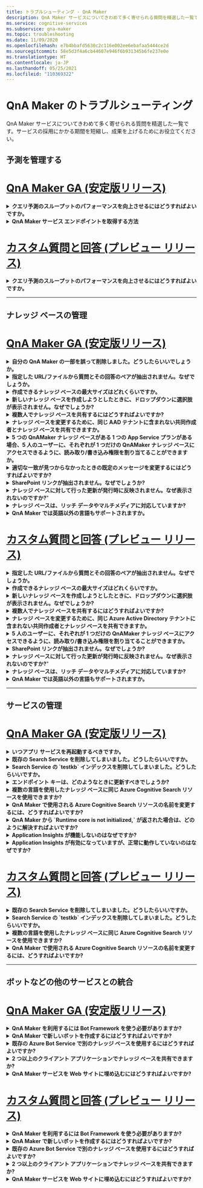 ```yaml
---
title: トラブルシューティング - QnA Maker
description: QnA Maker サービスについてきわめて多く寄せられる質問を精選した一覧です。サービスの採用にかかる期間を短縮し、成果を上げるためにお役立てください。
ms.service: cognitive-services
ms.subservice: qna-maker
ms.topic: troubleshooting
ms.date: 11/09/2020
ms.openlocfilehash: e7b4bbafd5630c2c116e002ee6ebafaa5444ce2d
ms.sourcegitcommit: 58e5d3f4a6cb44607e946f6b931345b6fe237e0e
ms.translationtype: HT
ms.contentlocale: ja-JP
ms.lasthandoff: 05/25/2021
ms.locfileid: "110369322"
---
```

# <a name="troubleshooting-for-qna-maker"></a>QnA Maker のトラブルシューティング

QnA Maker サービスについてきわめて多く寄せられる質問を精選した一覧です。サービスの採用にかかる期間を短縮し、成果を上げるためにお役立てください。

<a name="how-to-get-the-qnamaker-service-hostname"></a>

## <a name="manage-predictions"></a>予測を管理する

# <a name="qna-maker-ga-stable-release"></a>[QnA Maker GA (安定版リリース)](#tab/v1)

<details>
<summary><b>クエリ予測のスループットのパフォーマンスを向上させるにはどうすればよいですか。</b></summary>

**回答**: スループットのパフォーマンスの問題は、App Service と Cognitive Search の両方をスケールアップする必要があることを示しています。 パフォーマンスを向上させるには、Cognitive Search にレプリカを追加することを検討してください。

価格レベルの詳細については[こちら](Concepts/azure-resources.md)をご覧ください。
</details>

<details>
<summary><b>QnA Maker サービス エンドポイントを取得する方法</b></summary>

**回答**: QnA Maker サービス エンドポイントは、デバッグ目的で QnA Maker サポートや UserVoice に問い合わせる場合に役立ちます。 エンドポイントは、次の形式の URL です: `https://your-resource-name.azurewebsites.net`。

1. [Azure portal](https://portal.azure.com) で QnA Maker サービス (リソース グループ) に移動します。

    ![QnAMaker の Azure リソース グループ (Azure portal)](./media/qnamaker-how-to-troubleshoot/qnamaker-azure-resourcegroup.png)

1. QnA Maker リソースに関連付けられている App Service を選択します。 通常、名前は同じです。

     ![QnAMaker の App Service を選択する](./media/qnamaker-how-to-troubleshoot/qnamaker-azure-appservice.png)

1. エンドポイントの URL は [概要] セクションで確認できます。

    ![QnA Maker のエンドポイント](./media/qnamaker-how-to-troubleshoot/qnamaker-azure-gethostname.png)

</details>

# <a name="custom-question-answering-preview-release"></a>[カスタム質問と回答 (プレビュー リリース)](#tab/v2)

<details>
<summary><b>クエリ予測のスループットのパフォーマンスを向上させるにはどうすればよいですか。</b></summary>

**回答**: スループットのパフォーマンスの問題は、Cognitive Search をスケールアップする必要があることを示しています。 パフォーマンスを向上させるには、Cognitive Search にレプリカを追加することを検討してください。

価格レベルの詳細については[こちら](Concepts/azure-resources.md)をご覧ください。
</details>

---

## <a name="manage-the-knowledge-base"></a>ナレッジ ベースの管理

# <a name="qna-maker-ga-stable-release"></a>[QnA Maker GA (安定版リリース)](#tab/v1)

<details>
<summary><b>自分の QnA Maker の一部を誤って削除しました。どうしたらいいでしょうか。</b></summary>

**回答**: Search や Web App など、QnA Maker リソースと一緒に作成される Azure サービスは削除しないでください。 QnA Maker が正常に機能するために必要であり、削除すると QnA Maker が正しく動作しなくなります。

質問と回答のペア、ファイル、URL、カスタムの質問と回答、ナレッジ ベース、Azure リソースを含め、削除はすべて永続的です。 ナレッジ ベースの一部を削除する前に、 **[設定]** ページから確実にナレッジ ベースをエクスポートしてください。

</details>

<details>
<summary><b>指定した URL/ファイルから質問とその回答のペアが抽出されません。なぜでしょうか。</b></summary>

**回答**: QnA Maker は、有効な FAQ URL であっても、一部の Q&A (QnA) コンテンツを自動抽出できない場合があります。 そのような場合は、QnA コンテンツを .txt ファイルに貼り付けて、ツールによる取り込みが可能かどうかを確認できます。 または、[QnA Maker ポータル](https://qnamaker.ai)経由でナレッジ ベースに編集という形でコンテンツを追加することもできます。

</details>

<details>
<summary><b>作成できるナレッジ ベースの最大サイズはどれくらいですか。</b></summary>

**回答**: ナレッジ ベースのサイズは、QnA Maker サービスの作成時に選択した Azure Search の SKU により異なります。 詳細については、[こちら](./concepts/azure-resources.md)を参照してください。

</details>

<details>
<summary><b>新しいナレッジ ベースを作成しようとしたときに、ドロップダウンに選択肢が表示されません。なぜでしょうか?</b></summary>

**回答**: まだ Azure に QnA Maker サービスが作成されていません。 その方法については、[こちら](./How-To/set-up-qnamaker-service-azure.md)を参照してください。

</details>

<details>
<summary><b>複数人でナレッジ ベースを共有するにはどうすればよいですか?</b></summary>

**回答**: 共有は、QnA Maker サービス レベルで行われます。つまり、サービス内のすべてのナレッジ ベースが共有されます。 ナレッジ ベースの共同作業の方法については、[こちら](./index.yml)を参照してください。

</details>

<details>
<summary><b>ナレッジ ベースを変更するために、同じ AAD テナントに含まれない共同作成者とナレッジ ベースを共有できますか。</b></summary>

**回答**: 共有は、Azure ロールベースのアクセス制御 (Azure RBAC) に基づきます。 Azure で他のユーザーと _任意の_ リソースを共有できる場合、QnA Maker を共有することもできます。

</details>

<details>
<summary><b>5 つの QnAMaker ナレッジ ベースがある 1 つの App Service プランがある場合、5 人のユーザーに、それぞれが 1 つだけの QnAMaker ナレッジ ベースにアクセスできるように、読み取り/書き込み権限を割り当てることができますか。</b></summary>

**回答**: 個々のナレッジ ベースではなく、QnAMaker サービス全体を共有できます。

</details>

<details>
<summary><b>適切な一致が見つからなかったときの既定のメッセージを変更するにはどうすればよいですか?</b></summary>

**回答**: 既定のメッセージは、App Service の設定に含まれています。
- Azure portal の App Service リソースに移動します

![QnA Maker App Service](./media/qnamaker-faq/qnamaker-resource-list-appservice.png)
- **[設定]** オプションをクリックします。

![QnA Maker App Service の設定](./media/qnamaker-faq/qnamaker-appservice-settings.png)
- **[DefaultAnswer]** という設定の値を変更します。
- App Service を再起動します。

![QnA Maker App Service の再起動](./media/qnamaker-faq/qnamaker-appservice-restart.png)


</details>

<details>
<summary><b>SharePoint リンクが抽出されません。なぜでしょうか?</b></summary>

**回答**: 詳細については、「[Data source locations (データ ソースの場所)](./concepts/data-sources-and-content.md#data-source-locations)」を参照してください。

</details>

<details>
<summary><b>ナレッジ ベースに対して行った更新が発行時に反映されません。なぜ表示されないのですか?</b>"</summary>

**回答**: 編集内容を公開するには、テーブルの更新、テスト、設定のいずれであってもすべて保存する必要があります。 編集操作後は、必ず **[Save and train]\(保存してトレーニング\)** ボタンをクリックしてください。

</details>

<details>
<summary><b>ナレッジ ベースは、リッチ データやマルチメディアに対応していますか?</b></summary>

**回答**:

#### <a name="multimedia-auto-extraction-for-files-and-urls"></a>ファイルと URL のマルチメディア自動抽出

* URL - HTML から Markdown への変換機能は制限されています。
* ファイル - サポートされていません

#### <a name="answer-text-in-markdown"></a>マークダウンの回答テキスト
QnA ペアをナレッジ ベースに追加すると、回答のマークダウン テキストを編集して、パブリック URL から使用できるメディアへのリンクを含めることができます。


</details>

<details>
<summary><b>QnA Maker では英語以外の言語もサポートされますか。</b></summary>

**回答**: 詳細については、[サポートされている言語](./overview/language-support.md)に関するページを参照してください。

多言語コンテンツが含まれる場合は、言語ごとにサービスを作成してください。

</details>

# <a name="custom-question-answering-preview-release"></a>[カスタム質問と回答 (プレビュー リリース)](#tab/v2)

<details>
<summary><b>指定した URL/ファイルから質問とその回答のペアが抽出されません。なぜでしょうか。</b></summary>

**回答**: QnA Maker は、有効な FAQ URL であっても、一部の Q&A (QnA) コンテンツを自動抽出できない場合があります。 そのような場合は、QnA コンテンツを .txt ファイルに貼り付けて、ツールによる取り込みが可能かどうかを確認できます。 または、[QnA Maker ポータル](https://qnamaker.ai)経由でナレッジ ベースに編集という形でコンテンツを追加することもできます。

</details>

<details>
<summary><b>作成できるナレッジ ベースの最大サイズはどれくらいですか。</b></summary>

**回答**: ナレッジ ベースのサイズは、QnA Maker サービスの作成時に選択した Azure Search の SKU により異なります。 詳細については、[こちら](./concepts/azure-resources.md)を参照してください。

</details>

<details>
<summary><b>新しいナレッジ ベースを作成しようとしたときに、ドロップダウンに選択肢が表示されません。なぜでしょうか?</b></summary>

**回答**: まだ Azure に QnA Maker サービスが作成されていません。 その方法については、[こちら](./How-To/set-up-qnamaker-service-azure.md)を参照してください。

</details>

<details>
<summary><b>複数人でナレッジ ベースを共有するにはどうすればよいですか?</b></summary>

**回答**: 共有は、QnA Maker サービス レベルで行われます。つまり、サービス内のすべてのナレッジ ベースが共有されます。 ナレッジ ベースの共同作業の方法については、[こちら](./index.yml)を参照してください。

</details>

<details>
<summary><b>ナレッジ ベースを変更するために、同じ Azure Active Directory テナントに含まれない共同作成者とナレッジ ベースを共有できますか。</b></summary>

**回答**: 共有は、Azure ロールベースのアクセス制御 (Azure RBAC) に基づきます。 Azure で他のユーザーと _任意の_ リソースを共有できる場合、QnA Maker を共有することもできます。

</details>

<details>
<summary><b>5 人のユーザーに、それぞれが 1 つだけの QnAMaker ナレッジ ベースにアクセスできるように、読み取り/書き込み権限を割り当てることができますか。</b></summary>

**回答**: 個々のナレッジ ベースではなく、QnAMaker サービス全体を共有できます。

</details>

<details>
<summary><b>SharePoint リンクが抽出されません。なぜでしょうか?</b></summary>

**回答**: 詳細については、「[Data source locations (データ ソースの場所)](./concepts/data-sources-and-content.md#data-source-locations)」を参照してください。

</details>

<details>
<summary><b>ナレッジ ベースに対して行った更新が発行時に反映されません。なぜ表示されないのですか?</b>"</summary>

**回答**: 編集内容を公開するには、テーブルの更新、テスト、設定のいずれであってもすべて保存する必要があります。 編集操作後は、必ず **[Save and train]\(保存してトレーニング\)** ボタンをクリックしてください。

</details>

<details>
<summary><b>ナレッジ ベースは、リッチ データやマルチメディアに対応していますか?</b></summary>

**回答**:

#### <a name="multimedia-auto-extraction-for-files-and-urls"></a>ファイルと URL のマルチメディア自動抽出

* URL - HTML から Markdown への変換機能は制限されています。
* ファイル - サポートされていません

#### <a name="answer-text-in-markdown"></a>マークダウンの回答テキスト
QnA ペアをナレッジ ベースに追加すると、回答のマークダウン テキストを編集して、パブリック URL から使用できるメディアへのリンクを含めることができます。


</details>

<details>
<summary><b>QnA Maker では英語以外の言語もサポートされますか。</b></summary>

**回答**: 詳細については、[サポートされている言語](./overview/language-support.md)に関するページを参照してください。

多言語コンテンツが含まれる場合は、言語ごとにサービスを作成してください。

</details>

---

## <a name="manage-service"></a>サービスの管理

# <a name="qna-maker-ga-stable-release"></a>[QnA Maker GA (安定版リリース)](#tab/v1)

<details>
<summary><b>いつアプリ サービスを再起動するべきですか。</b></summary>

**回答**: **[ユーザー設定]** [ページ](https://www.qnamaker.ai/UserSettings)の **[エンドポイント キー]** で、ナレッジ ベースのバージョン値の隣に注意のアイコンが表示されているときは、アプリ サービスを更新してください。

</details>

<details>
<summary><b>既存の Search Service を削除してしまいました。どうしたらいいですか。</b></summary>

**回答**: Azure Cognitive Search インデックスを削除した場合、この操作は最終的なものであり、インデックスを復旧することはできません。

</details>

<details>
<summary><b>Search Service の `testkb` インデックスを削除してしまいました。どうしたらいいですか。</b></summary>

**回答**: 古いデータを回復することはできません。 新しい QnA Maker リソースを作成し、ナレッジ ベースを再度作成してください。

</details>

<details>
<summary><b>エンドポイント キーは、どのようなときに更新すべきでしょうか?</b></summary>

**回答**: エンドポイント キーの更新は、鍵漏えいのおそれがある場合に行ってください。

</details>

<details>
<summary><b>複数の言語を使用したナレッジ ベースに同じ Azure Cognitive Search リソースを使用できますか?</b></summary>

**回答**: 複数の言語と複数のナレッジ ベースを使用するには、言語ごとに QnA Maker リソースを作成する必要があります。 これにより、言語ごとに個別の Azure Search サービスが作成されます。 1 つの Azure Search サービスに異なる言語のナレッジ ベースを混在させると、結果の関連性が低下します。

</details>

<details>
<summary><b>QnA Maker で使用される Azure Cognitive Search リソースの名前を変更するには、どうすればよいですか?</b></summary>

**回答**: Azure Cognitive Search リソースの名前は、QnA Maker リソース名の後にいくつかのランダムな文字が追加されたものです。 そのため、QnA Maker の複数の Search リソースを識別することが難しくなります。 別の検索サービスを作成し (任意の方法で名前を付け)、それを QnA サービスに接続します。 手順は、[Azure Search をアップグレードする](How-To/set-up-qnamaker-service-azure.md#upgrade-the-azure-cognitive-search-service)ために必要な手順と同様です。

</details>

<details>
<summary><b>QnA Maker から `Runtime core is not initialized,` が返された場合は、どのように解決すればよいですか?</b></summary>

**回答**: App Service のディスク領域がいっぱいになっている可能性があります。 ディスク領域を修正する手順は次のとおりです。

1. [Azure portal](https://portal.azure.com) で、QnA Maker の App Service を選択し、サービスを停止します。
1. この App Service で、 **[開発ツール]** 、 **[高度なツール]** 、 **[移動]** の順に選択します。 これで新しいブラウザー ウィンドウが開きます。
1. **[デバッグ コンソール]** 、 **[CMD]** の順に選択してコマンドライン ツールを開きます。
1. _site/wwwroot/Data/QnAMaker/_ ディレクトリに移動します。
1. 名前が `rd` で始まるフォルダーをすべて削除します。

    次の項目は **削除しないでください**。

    * KbIdToRankerMappings.txt ファイル
    * EndpointSettings.json ファイル
    * EndpointKeys フォルダー

1. App Service を開始します。
1. ナレッジ ベースにアクセスして動作していることを確認します。

</details>
<details>
<summary><b>Application Insights が機能しないのはなぜですか?</b></summary>

**回答**: 問題を解決するには、次の手順を照合確認して更新してください。

1. App Service -> [設定] グループ -> [構成] セクション -> [アプリケーション設定] で、[名前] の "UserAppInsightsKey" パラメーターが適切に構成され、それぞれの Application Insights の [概要] タブ ("インストルメンテーション キー") Guid に設定されています。 

1. App Service -> [設定] グループ -> [Application Insights] セクションで、Application Insights が有効になっていて、それぞれの Application Insights リソースに接続されていることを確認します。

</details>

<details>
<summary><b>Application Insights が有効になっていますが、正常に動作していないのはなぜですか?</b></summary>

**回答**: 次の手順に従ってください。 

1.  '"APPINSIGHTS_INSTRUMENTATIONKEY" name' の値を 'UserAppInsightsKey' name にコピーします。既に値が存在する場合は、オーバーライドします。 

1.  'UserAppInsightsKey' キーがアプリの設定に存在しない場合は、その名前の新しいキーを追加し、値をコピーします。

1.  保存すると、App Service が自動的に再起動します。 これで問題が解決します。 

</details>

# <a name="custom-question-answering-preview-release"></a>[カスタム質問と回答 (プレビュー リリース)](#tab/v2)


<details>
<summary><b>既存の Search Service を削除してしまいました。どうしたらいいですか。</b></summary>

**回答**: Azure Cognitive Search インデックスを削除した場合、この操作は最終的なものであり、インデックスを復旧することはできません。

</details>

<details>
<summary><b>Search Service の `testkb` インデックスを削除してしまいました。どうしたらいいですか。</b></summary>

**回答**: 古いデータを回復することはできません。 新しい QnA Maker リソースを作成し、ナレッジ ベースを再度作成してください。

</details>

<details>
<summary><b>複数の言語を使用したナレッジ ベースに同じ Azure Cognitive Search リソースを使用できますか?</b></summary>

**回答**: 複数の言語と複数のナレッジ ベースを使用するには、言語ごとに QnA Maker リソースを作成する必要があります。 これにより、言語ごとに個別の Azure Search サービスが作成されます。 1 つの Azure Search サービスに異なる言語のナレッジ ベースを混在させると、結果の関連性が低下します。

</details>

<details>
<summary><b>QnA Maker で使用される Azure Cognitive Search リソースの名前を変更するには、どうすればよいですか?</b></summary>

**回答**: Azure Cognitive Search リソースの名前は、QnA Maker リソース名の後にいくつかのランダムな文字が追加されたものです。 そのため、QnA Maker の複数の Search リソースを識別することが難しくなります。 別の検索サービスを作成し (任意の方法で名前を付け)、それを QnA サービスに接続します。 手順は、[Azure Search をアップグレードする](How-To/set-up-qnamaker-service-azure.md#upgrade-the-azure-cognitive-search-service)ために必要な手順と同様です。

</details>

---

## <a name="integrate-with-other-services-including-bots"></a>ボットなどの他のサービスとの統合

# <a name="qna-maker-ga-stable-release"></a>[QnA Maker GA (安定版リリース)](#tab/v1)

<details>
<summary><b>QnA Maker を利用するには Bot Framework を使う必要がありますか?</b></summary>

**回答**: いいえ。QnA Maker に関して [Bot Framework](https://github.com/Microsoft/botbuilder-dotnet) を使用する必要はありません。 ただし、QnA Maker は [Azure Bot Service](/azure/bot-service/) に用意されているいくつかのテンプレートの 1 つとして提供されています。 Bot Service では、Microsoft Bot Framework を使用してインテリジェントなボットを迅速に開発し、サーバーレス環境で実行することができます。

</details>

<details>
<summary><b>QnA Maker で新しいボットを作成するにはどうすればよいですか?</b></summary>

**回答**: Azure Bot Service でボットを作成するには、[こちら](./Quickstarts/create-publish-knowledge-base.md)のドキュメントの手順に従ってください。

</details>

<details>
<summary><b>既存の Azure Bot Service で別のナレッジ ベースを使用するにはどうすればよいですか?</b></summary>

**回答**: 次のナレッジ ベースに関する情報が必要です。

* ナレッジ ベース ID。
* ナレッジ ベースの公開されたエンドポイント カスタム サブドメイン名 (`host` と呼ばれます)。公開後に **[設定]** ページで見つかります。
* ナレッジ ベースの公開されたエンドポイント キー - 公開後に **[設定]** ページで見つかります。

この情報を使用して、Azure portal でご利用のボットのアプリ サービスにアクセスします。 **[設定] -> [構成] -> [アプリケーション設定]** で、これらの値を変更します。

ナレッジ ベースのエンドポイント キーは、ABS サービスで `QnAAuthkey` としてラベルが付けられます。

</details>

<details>
<summary><b>2 つ以上のクライアント アプリケーションでナレッジ ベースを共有できますか?</b></summary>

**回答**: はい。ナレッジ ベースには、任意の数のクライアントからクエリを実行できます。 ナレッジ ベースからの応答が低速であるか、タイムアウトになっている場合は、ナレッジ ベースに関連付けられているアプリ サービスのサービス レベルをアップグレードすることを検討してください。

</details>

<details>
<summary><b>QnA Maker サービスを Web サイトに埋め込むにはどうすればよいですか?</b></summary>

**回答**: Web サイトに QnA Maker サービスを Web チャット コントロールとして埋め込むには、次の手順に従ってください。

1. [こちら](./Quickstarts/create-publish-knowledge-base.md)の手順に従って、FAQ ボットを作成します。
2. [こちら](/azure/bot-service/bot-service-channel-connect-webchat)の手順に従って、Web チャットを有効にします。

</details>

# <a name="custom-question-answering-preview-release"></a>[カスタム質問と回答 (プレビュー リリース)](#tab/v2)


<details>
<summary><b>QnA Maker を利用するには Bot Framework を使う必要がありますか?</b></summary>

**回答**: いいえ。QnA Maker に関して [Bot Framework](https://github.com/Microsoft/botbuilder-dotnet) を使用する必要はありません。 ただし、QnA Maker は [Azure Bot Service](/azure/bot-service/) に用意されているいくつかのテンプレートの 1 つとして提供されています。 Bot Service では、Microsoft Bot Framework を使用してインテリジェントなボットを迅速に開発し、サーバーレス環境で実行することができます。

</details>

<details>
<summary><b>QnA Maker で新しいボットを作成するにはどうすればよいですか?</b></summary>

**回答**: Azure Bot Service でボットを作成するには、[こちら](./Quickstarts/create-publish-knowledge-base.md)のドキュメントの手順に従ってください。

</details>

<details>
<summary><b>既存の Azure Bot Service で別のナレッジ ベースを使用するにはどうすればよいですか?</b></summary>

**回答**: 次のナレッジ ベースに関する情報が必要です。

* ナレッジ ベース ID。
* ナレッジ ベースの公開されたエンドポイント カスタム サブドメイン名 (`host` と呼ばれます)。公開後に **[設定]** ページで見つかります。
* ナレッジ ベースの公開されたエンドポイント キー - 公開後に **[設定]** ページで見つかります。

この情報を使用して、Azure portal でご利用のボットのアプリ サービスにアクセスします。 **[設定] -> [構成] -> [アプリケーション設定]** で、これらの値を変更します。

ナレッジ ベースのエンドポイント キーは、ABS サービスで `QnAAuthkey` としてラベルが付けられます。

</details>

<details>
<summary><b>2 つ以上のクライアント アプリケーションでナレッジ ベースを共有できますか?</b></summary>

**回答**: はい。ナレッジ ベースには、任意の数のクライアントからクエリを実行できます。 ナレッジ ベースからの応答が低速であるか、タイムアウトになっている場合は、ナレッジ ベースに関連付けられているアプリ サービスのサービス レベルをアップグレードすることを検討してください。

</details>

<details>
<summary><b>QnA Maker サービスを Web サイトに埋め込むにはどうすればよいですか?</b></summary>

**回答**: Web サイトに QnA Maker サービスを Web チャット コントロールとして埋め込むには、次の手順に従ってください。

1. [こちら](./Quickstarts/create-publish-knowledge-base.md)の手順に従って、FAQ ボットを作成します。
2. [こちら](/azure/bot-service/bot-service-channel-connect-webchat)の手順に従って、Web チャットを有効にします。

---

## <a name="data-storage"></a>データ ストレージ

# <a name="qna-maker-ga-stable-release"></a>[QnA Maker GA (安定版リリース)](#tab/v1)

<details>
<summary><b>どのようなデータが、どこに保存されますか。</b></summary>

**回答**:

QnA Maker サービスを作成するときに、Azure リージョンを選択しました。 ナレッジ ベースとログ ファイルが、このリージョンに格納されます。

</details>

# <a name="custom-question-answering-preview-release"></a>[カスタム質問と回答 (プレビュー リリース)](#tab/v2)

<details>
<summary><b>どのようなデータが、どこに保存されますか。</b></summary>

**回答**:

QnA Maker サービスを作成するときに、Azure リージョンを選択しました。 ナレッジ ベースとログ ファイルが、このリージョンに格納されます。

</details>

---

